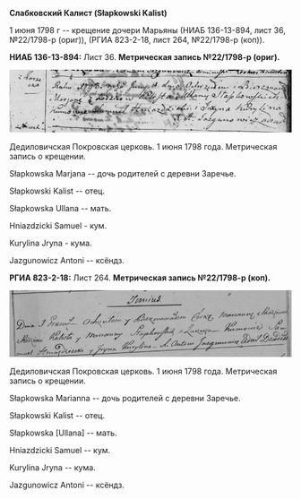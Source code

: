 **Слабковский Калист (Słapkowski Kalist)**

1 июня 1798 г -- крещение дочери Марьяны (НИАБ 136-13-894, лист 36,
№22/1798-р (ориг)), (РГИА 823-2-18, лист 264, №22/1798-р (коп)).

**НИАБ 136-13-894:** Лист 36. **Метрическая запись №22/1798-р (ориг).**

![](./media/0e799daa2f830dd257ba04e0fba8b0b0114f504e.png)

Дедиловичская Покровская церковь. 1 июня 1798 года. Метрическая запись о
крещении.

Słapkowska Marjana -- дочь родителей с деревни Заречье.

Słapkowski Kalist -- отец.

Słapkowska Ullana -- мать.

Hniazdzicki Samuel - кум.

Kurylina Jryna - кума.

Jazgunowicz Antoni -- ксёндз.

**РГИА 823-2-18:** Лист 264. **Метрическая запись №22/1798-р (коп).**

![](./media/c48a5f21b81990d6a3c2f9905d3dbb16dedc1e30.png)

Дедиловичская Покровская церковь. 1 июня 1798 года. Метрическая запись о
крещении.

Słapkowska Marianna -- дочь родителей с деревни Заречье.

Słapkowski Kalist -- отец.

Słapkowska \[Ullana\] -- мать.

Hniazdzicki Samuel -- кум.

Kurylina Jryna -- кума.

Jazgunowicz Antoni -- ксёндз.
